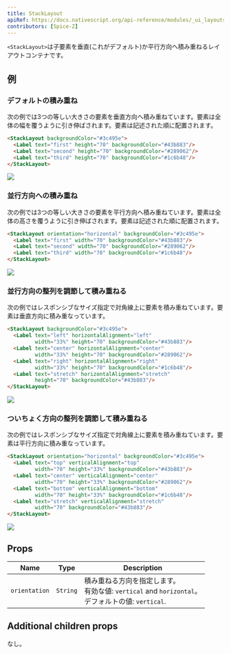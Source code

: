 ```yaml
---
title: StackLayout
apiRef: https://docs.nativescript.org/api-reference/modules/_ui_layouts_stack_layout_
contributors: [Spice-Z]
---
```


`<StackLayout>`は子要素を垂直(これがデフォルト)か平行方向へ積み重ねるレイアウトコンテナです。

## 例

### デフォルトの積み重ね

次の例では3つの等しい大きさの要素を垂直方向へ積み重ねています。要素は全体の幅を覆うように引き伸ばされます。要素は記述された順に配置されます。

```html
<StackLayout backgroundColor="#3c495e">
  <Label text="first" height="70" backgroundColor="#43b883"/>
  <Label text="second" height="70" backgroundColor="#289062"/>
  <Label text="third" height="70" backgroundColor="#1c6b48"/>
</StackLayout>
```
<img class="md:w-1/2 lg:w-1/3" src="https://art.nativescript-vue.org/layouts/stack_layout_vertical.svg" />

### 並行方向への積み重ね

次の例では3つの等しい大きさの要素を平行方向へ積み重ねています。要素は全体の高さを覆うように引き伸ばされます。要素は記述された順に配置されます。

```html
<StackLayout orientation="horizontal" backgroundColor="#3c495e">
  <Label text="first" width="70" backgroundColor="#43b883"/>
  <Label text="second" width="70" backgroundColor="#289062"/>
  <Label text="third" width="70" backgroundColor="#1c6b48"/>
</StackLayout>
```
<img class="md:w-1/2 lg:w-1/3" src="https://art.nativescript-vue.org/layouts/stack_layout_horizontal.svg" />

### 並行方向の整列を調節して積み重ねる

次の例ではレスポンシブなサイズ指定で対角線上に要素を積み重ねています。要素は垂直方向に積み重なっています。

```html
<StackLayout backgroundColor="#3c495e">
  <Label text="left" horizontalAlignment="left"
         width="33%" height="70" backgroundColor="#43b883"/>
  <Label text="center" horizontalAlignment="center"
         width="33%" height="70" backgroundColor="#289062"/>
  <Label text="right" horizontalAlignment="right"
         width="33%" height="70" backgroundColor="#1c6b48"/>
  <Label text="stretch" horizontalAlignment="stretch"
         height="70" backgroundColor="#43b883"/>
</StackLayout>
```
<img class="md:w-1/2 lg:w-1/3" src="https://art.nativescript-vue.org/layouts/stack_layout_vertical_align_children.svg" />

### ついちょく方向の整列を調節して積み重ねる

次の例ではレスポンシブなサイズ指定で対角線上に要素を積み重ねています。要素は平行方向に積み重なっています。

```html
<StackLayout orientation="horizontal" backgroundColor="#3c495e">
  <Label text="top" verticalAlignment="top"
         width="70" height="33%" backgroundColor="#43b883"/>
  <Label text="center" verticalAlignment="center"
         width="70" height="33%" backgroundColor="#289062"/>
  <Label text="bottom" verticalAlignment="bottom"
         width="70" height="33%" backgroundColor="#1c6b48"/>
  <Label text="stretch" verticalAlignment="stretch"
         width="70" backgroundColor="#43b883"/>
</StackLayout>
```
<img class="md:w-1/2 lg:w-1/3" src="https://art.nativescript-vue.org/layouts/stack_layout_horizontal_align_children.svg" />

## Props

| Name | Type | Description |
|------|------|-------------|
`orientation` | `String` | 積み重ねる方向を指定します。<br/>有効な値: `vertical` and `horizontal`。<br/>デフォルトの値: `vertical`.

## Additional children props

なし。